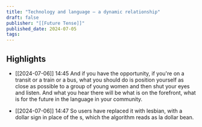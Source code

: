 ```yaml
---
title: "Technology and language — a dynamic relationship"
draft: false
publisher: "[[Future Tense]]"
published_date: 2024-07-05
tags:
---
```



## Highlights
* [[2024-07-06]] 14:45  And if you have the opportunity, if you're on a transit or a train or a bus, what you should do is position yourself as close as possible to a group of young women and then shut your eyes and listen. And what you hear there will be what is on the forefront, what is for the future in the language in your community.

* [[2024-07-06]] 14:47  So users have replaced it with lesbian, with a dollar sign in place of the s, which the algorithm reads as la dollar bean.

